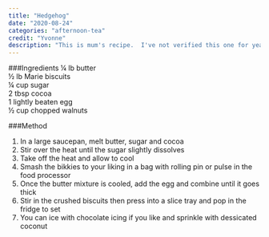 ```yaml
---
title: "Hedgehog"
date: "2020-08-24"
categories: "afternoon-tea"
credit: "Yvonne"
description: "This is mum's recipe.  I've not verified this one for years.  You can make the whole thing in a large saucepan"
---
```


###Ingredients
¼ lb butter  
½ lb Marie biscuits  
¼ cup sugar  
2 tbsp cocoa  
1 lightly beaten egg  
½ cup chopped walnuts

###Method

1. In a large saucepan, melt butter, sugar and cocoa
2. Stir over the heat until the sugar slightly dissolves
3. Take off the heat and allow to cool
4. Smash the bikkies to your liking in a bag with rolling pin or pulse in the food processor
5. Once the butter mixture is cooled, add the egg and combine until it goes thick
6. Stir in the crushed biscuits then press into a slice tray and pop in the fridge to set
7. You can ice with chocolate icing if you like and sprinkle with dessicated coconut
